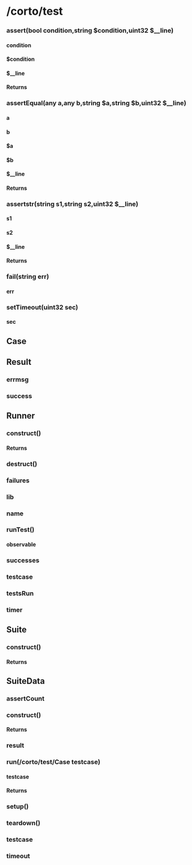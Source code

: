 # /corto/test
### assert(bool condition,string $condition,uint32 $__line)
#### condition
#### $condition
#### $__line
#### Returns
### assertEqual(any a,any b,string $a,string $b,uint32 $__line)
#### a
#### b
#### $a
#### $b
#### $__line
#### Returns
### assertstr(string s1,string s2,uint32 $__line)
#### s1
#### s2
#### $__line
#### Returns
### fail(string err)
#### err
### setTimeout(uint32 sec)
#### sec

## Case

## Result
### errmsg
### success

## Runner
### construct()
#### Returns
### destruct()
### failures
### lib
### name
### runTest()
#### observable
### successes
### testcase
### testsRun
### timer

## Suite
### construct()
#### Returns

## SuiteData
### assertCount
### construct()
#### Returns
### result
### run(/corto/test/Case testcase)
#### testcase
#### Returns
### setup()
### teardown()
### testcase
### timeout
